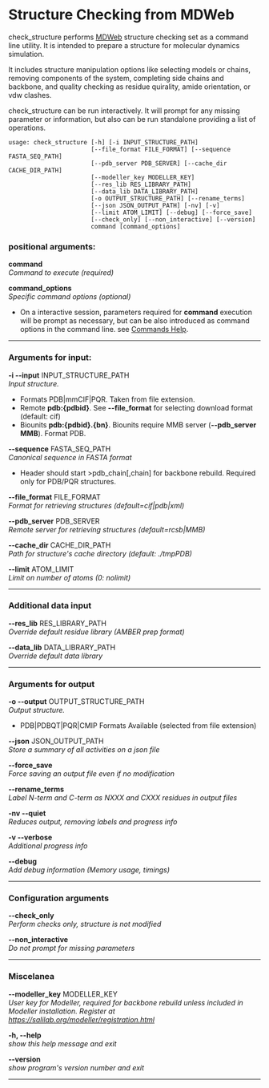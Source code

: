 # Structure Checking from MDWeb

check_structure performs [MDWeb](https://mmb.irbbarcelona.org/MDWeb) structure checking set as a command line utility. It is intended to prepare a structure for molecular dynamics simulation.

It includes structure manipulation options like selecting models or chains, removing components of the system, completing side chains and backbone, and quality checking as residue quirality, amide orientation, or vdw clashes.

check_structure can be run interactively. It will prompt for any missing parameter or information, but also can be run standalone providing a list of operations. 



~~~
usage: check_structure [-h] [-i INPUT_STRUCTURE_PATH]
                       [--file_format FILE_FORMAT] [--sequence FASTA_SEQ_PATH]
                       [--pdb_server PDB_SERVER] [--cache_dir CACHE_DIR_PATH]
                       [--modeller_key MODELLER_KEY]
                       [--res_lib RES_LIBRARY_PATH]
                       [--data_lib DATA_LIBRARY_PATH]
                       [-o OUTPUT_STRUCTURE_PATH] [--rename_terms]
                       [--json JSON_OUTPUT_PATH] [-nv] [-v]
                       [--limit ATOM_LIMIT] [--debug] [--force_save]
                       [--check_only] [--non_interactive] [--version]
                       command [command_options]

~~~
### positional arguments:
  **command**   
  _Command to execute (required)_

  **command_options**  
  _Specific command options (optional)_
* On a interactive session, parameters required for **command** execution will be prompt as necessary, but can be also introduced as command options in the command line. see [Commands Help](https://biobb-structure-checking.readthedocs.io/en/latest/commands_help.html). 
***
### Arguments for input:

**-i --input** INPUT_STRUCTURE_PATH  
_Input structure._
* Formats PDB|mmCIF|PQR. Taken from file extension.
* Remote **pdb:{pdbid}**. See **--file_format** for selecting download format (default: cif)
* Biounits **pdb:{pdbid}.{bn}**. Biounits require MMB server (**--pdb_server MMB**). Format PDB.

**--sequence** FASTA_SEQ_PATH  
_Canonical sequence in FASTA format_
* Header should start >pdb_chain[,chain] for backbone rebuild. Required only for PDB/PQR structures.

**--file_format** FILE_FORMAT  
_Format for retrieving structures (default=cif|pdb|xml)_

**--pdb_server** PDB_SERVER  
_Remote server for retrieving structures (default=rcsb|MMB)_

**--cache_dir** CACHE_DIR_PATH  
_Path for structure's cache directory (default: ./tmpPDB)_

**--limit** ATOM_LIMIT  
_Limit on number of atoms (0: nolimit)_

***
### Additional data input

**--res_lib** RES_LIBRARY_PATH  
_Override default residue library (AMBER prep format)_

**--data_lib** DATA_LIBRARY_PATH  
_Override default data library_

***
### Arguments for output

**-o --output** OUTPUT_STRUCTURE_PATH  
_Output structure._
* PDB|PDBQT|PQR|CMIP Formats Available (selected from file extension)
  
**--json** JSON_OUTPUT_PATH  
_Store a summary of all activities on a json file_

**--force_save**  
_Force saving an output file even if no modification_

**--rename_terms**  
_Label N-term and C-term as NXXX and CXXX residues in output files_

**-nv --quiet**  
_Reduces output, removing labels and progress info_

**-v --verbose**  
_Additional progress info_

**--debug**  
_Add debug information (Memory usage, timings)_

***
### Configuration arguments
  

**--check_only**  
_Perform checks only, structure is not modified_

**--non_interactive**  
_Do not prompt for missing parameters_


***
### Miscelanea
**--modeller_key** MODELLER_KEY  
_User key for Modeller, required for backbone rebuild unless included in Modeller installation. Register at https://salilab.org/modeller/registration.html_
  

**-h, --help**  
_show this help message and exit_

**--version**  
_show program's version number and exit_
***
